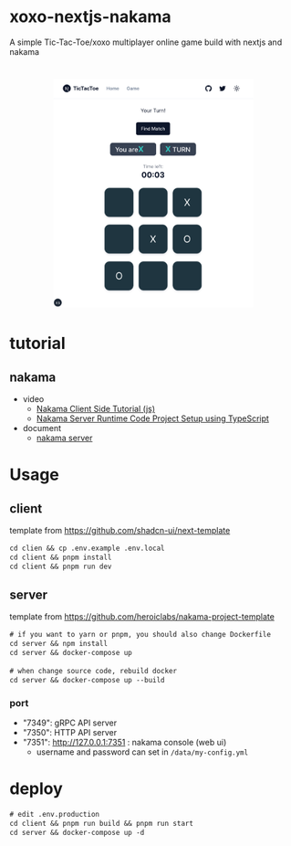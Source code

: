 # xoxo-nextjs-nakama

A simple Tic-Tac-Toe/xoxo multiplayer online game build with nextjs and nakama

<h1 align="center">
  <img src="demo.png" style="height: 400px;"alt="tic-tac-toe">
</h1>

# tutorial

## nakama

- video
  - [Nakama Client Side Tutorial (js)](https://www.youtube.com/watch?v=nbvVNmwjOrA)
  - [Nakama Server Runtime Code Project Setup using TypeScript](https://www.youtube.com/watch?v=FXguREV6Zf8)
- document
  - [nakama server](https://heroiclabs.com/docs/nakama/concepts/multiplayer/authoritative/)

# Usage

## client

template from https://github.com/shadcn-ui/next-template

```
cd clien && cp .env.example .env.local
cd client && pnpm install
cd client && pnpm run dev
```

## server

template from https://github.com/heroiclabs/nakama-project-template

```
# if you want to yarn or pnpm, you should also change Dockerfile
cd server && npm install
cd server && docker-compose up

# when change source code, rebuild docker
cd server && docker-compose up --build
```

### port

- "7349": gRPC API server
- "7350": HTTP API server
- "7351": http://127.0.0.1:7351 : nakama console (web ui)
  - username and password can set in `/data/my-config.yml`

# deploy

```
# edit .env.production
cd client && pnpm run build && pnpm run start
cd server && docker-compose up -d
```
